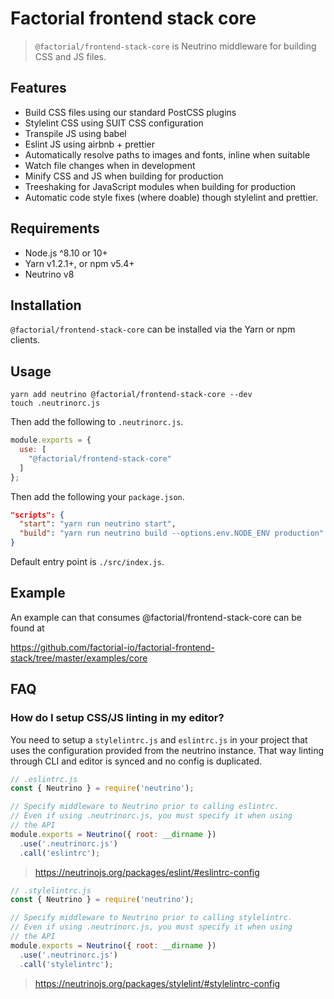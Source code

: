 # Factorial frontend stack core

> `@factorial/frontend-stack-core` is Neutrino middleware for building CSS and JS files.

## Features

- Build CSS files using our standard PostCSS plugins
- Stylelint CSS using SUIT CSS configuration
- Transpile JS using babel
- Eslint JS using airbnb + prettier
- Automatically resolve paths to images and fonts, inline when suitable
- Watch file changes when in development
- Minify CSS and JS when building for production
- Treeshaking for JavaScript modules when building for production
- Automatic code style fixes (where doable) though stylelint and prettier.

## Requirements

- Node.js ^8.10 or 10+
- Yarn v1.2.1+, or npm v5.4+
- Neutrino v8

## Installation

`@factorial/frontend-stack-core` can be installed via the Yarn or npm clients.

## Usage

    yarn add neutrino @factorial/frontend-stack-core --dev
    touch .neutrinorc.js

Then add the following to `.neutrinorc.js`.

```js
module.exports = {
  use: [
    "@factorial/frontend-stack-core"
  ]
};
```

Then add the following your `package.json`.

```json
"scripts": {
  "start": "yarn run neutrino start",
  "build": "yarn run neutrino build --options.env.NODE_ENV production"
}
```

Default entry point is `./src/index.js`.

## Example

An example can that consumes @factorial/frontend-stack-core can be found at 

https://github.com/factorial-io/factorial-frontend-stack/tree/master/examples/core

## FAQ

### How do I setup CSS/JS linting in my editor?

You need to setup a `stylelintrc.js` and `eslintrc.js` in your project that uses the configuration provided from the neutrino instance. That way linting through CLI and editor is synced and no config is duplicated.

```js
// .eslintrc.js
const { Neutrino } = require('neutrino');

// Specify middleware to Neutrino prior to calling eslintrc.
// Even if using .neutrinorc.js, you must specify it when using
// the API
module.exports = Neutrino({ root: __dirname })
  .use('.neutrinorc.js')
  .call('eslintrc');
```
> https://neutrinojs.org/packages/eslint/#eslintrc-config

```js
// .stylelintrc.js
const { Neutrino } = require('neutrino');

// Specify middleware to Neutrino prior to calling stylelintrc.
// Even if using .neutrinorc.js, you must specify it when using
// the API
module.exports = Neutrino({ root: __dirname })
  .use('.neutrinorc.js')
  .call('stylelintrc');
```

> https://neutrinojs.org/packages/stylelint/#stylelintrc-config
